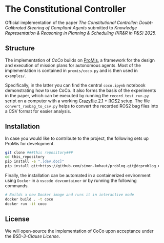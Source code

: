 # The Constitutional Controller

Official implementation of the paper *The Constitutional Controller: Doubt-Calibrated Steering of Compliant Agents* submitted to *Knowledge Representation & Reasoning in Planning & Scheduling (KR&R in P&S) 2025*.

## Structure

The implementation of *CoCo* builds on [ProMis](https://github.com/HRI-EU/ProMis), a framework for the design and execution of mission plans for autonomous agents.
Most of the implementation is contained in `promis/coco.py` and is then used in `examples/`.

Specifically, in the latter you can find the central `coco.ipynb` notebook demonstrating how to use CoCo.
It also forms the basis of the experiments in the paper, which can be executed by running the `record_test_run.py` script on a computer with a working [Crazyflie 2.1](https://www.bitcraze.io/products/old-products/crazyflie-2-1/) + [ROS2](docs.ros.org/en/rolling) setup.
The file `convert_rosbag_to_csv.py` helps to convert the recorded ROS2 bag files into a CSV format for easier analysis.

## Installation

In case you would like to contribute to the project, the following sets up ProMis for development.

```bash
git clone ###this repository###
cd this_repository
pip install -e ".[dev,doc]"
pip install git+https://github.com/simon-kohaut/problog.git@dcproblog_develop
```

Finally, the installation can be automated in a containerized environment using `Docker` in a `vscode devcontainer` or by running the following commands.

```bash
# Builds a new Docker image and runs it in interactive mode
docker build . -t coco
docker run -it coco
```

## License

We will open-source the implementation of CoCo upon acceptance under the *BSD-3-Clause License*.
